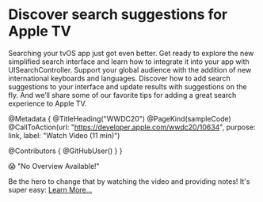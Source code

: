 # Discover search suggestions for Apple TV

Searching your tvOS app just got even better. Get ready to explore the new simplified search interface and learn how to integrate it into your app with UISearchController. Support your global audience with the addition of new international keyboards and languages. Discover how to add search suggestions to your interface and update results with suggestions on the fly. And we’ll share some of our favorite tips for adding a great search experience to Apple TV.

@Metadata {
   @TitleHeading("WWDC20")
   @PageKind(sampleCode)
   @CallToAction(url: "https://developer.apple.com/wwdc20/10634", purpose: link, label: "Watch Video (11 min)")

   @Contributors {
      @GitHubUser(<replace this with your GitHub handle>)
   }
}

😱 "No Overview Available!"

Be the hero to change that by watching the video and providing notes! It's super easy:
 [Learn More…](https://wwdcnotes.github.io/WWDCNotes/documentation/wwdcnotes/contributing)
